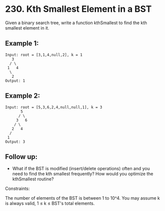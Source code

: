 # 230. Kth Smallest Element in a BST

Given a binary search tree, write a function kthSmallest to find the kth smallest element in it.

## Example 1:

```
Input: root = [3,1,4,null,2], k = 1
   3
  / \
 1   4
  \
   2
Output: 1
```

## Example 2:

```
Input: root = [5,3,6,2,4,null,null,1], k = 3
       5
      / \
     3   6
    / \
   2   4
  /
 1
Output: 3
```

## Follow up:

* What if the BST is modified (insert/delete operations) often and you need to find the kth smallest frequently? How would you optimize the kthSmallest routine?

 

Constraints:

The number of elements of the BST is between 1 to 10^4.
You may assume k is always valid, 1 ≤ k ≤ BST's total elements.